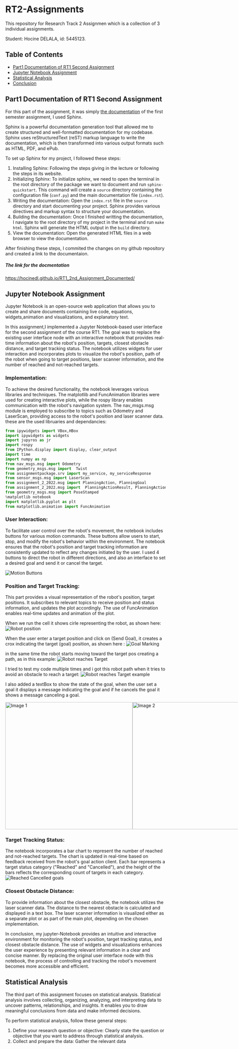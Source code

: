 # RT2-Assignments

This repository for Research Track 2 Assignmen which is a collection of 3 individual assignments.

Student: Hocine DELALA, id: 5445123.

## Table of Contents

- [Part1 Documentation of RT1 Second Assignment](#part1-documentation-of-rt1-second-assignment)
- [Jupyter Notebook Assignment](#jupyter-notebook-assignment)
- [Statistical Analysis](#statistical-analysis)
- [Conclusion](#conclusion)

## Part1 Documentation of RT1 Second Assignment

For this part of the assignment, it was simply [the documentation](https://hocinedl.github.io/RT1_2nd_Assignment_Documented/) of the first semester assignment, I used Sphinx.

Sphinx is a powerful documentation generation tool that allowed me to create structured and well-formatted documentation for my codebase. Sphinx uses reStructuredText (reST) markup language to write the documentation, which is then transformed into various output formats such as HTML, PDF, and ePub.

To set up Sphinx for my project, I followed these steps:

1. Installing Sphinx: Following the steps giving in the lecture or following the steps in its website.
2. Initializing Sphinx: To initialize sphinx, we need to open the terminal in the root directory of the package we want to document and run `sphinx-quickstart`.  This command will create a `source` directory containing the configuration file (`conf.py`) and the main documentation file (`index.rst`).
3. Writing the documentation: Open the `index.rst` file in the `source` directory and start documenting your project. Sphinx provides various directives and markup syntax to structure your documentation.
4. Building the documentation: Once I finished  writting the documentation, I navigate to the root directory of my project in the terminal and run `make html`. Sphinx will generate the HTML output in the `build` directory.
5. View the documentation: Open the generated HTML files in a web browser to view the documentation.

After finishing these steps, I commited the changes on my github repository and created a link to the documentaion.

##### The link for the docmentation

https://hocinedl.github.io/RT1_2nd_Assignment_Documented/


## Jupyter Notebook Assignment


   Jupyter Notebook is an open-source web application that allows you to create and share documents containing live code, equations, widgets,animation and visualizations, and explanatory text. 

   In this assignment,I implemented a Jupyter Notebook-based user interface for the second assignment of the course RT1. The goal was to replace the existing user interface node with an interactive notebook that provides real-time information about the robot's position, targets, closest obstacle distance, and target tracking status. The notebook utilizes widgets for user interaction and incorporates plots to visualize the robot's position, path of the robot when going to target positions, laser scanner information, and the number of reached and not-reached targets.


### Implementation:


To achieve the desired functionality, the notebook leverages various libraries and techniques. The matplotlib and FuncAnimation libraries were used for creating interactive plots, while the rospy library enables communication with the robot's navigation system. The nav_msgs.msg module is employed to subscribe to topics such as Odometry and LaserScan, providing access to the robot's position and laser scanner data.
these are the used libruaries and dependancies: 

```python
from ipywidgets import VBox,HBox
import ipywidgets as widgets
import jupyros as jr
import rospy
from IPython.display import display, clear_output
import time
import numpy as np
from nav_msgs.msg import Odometry
from geometry_msgs.msg import  Twist
from assignmentpackage.srv import my_service, my_serviceResponse
from sensor_msgs.msg import LaserScan 
from assignment_2_2022.msg import PlanningAction, PlanningGoal
from assignment_2_2022.msg import  PlanningActionResult, PlanningActionGoal,PlanningActionFeedback
from geometry_msgs.msg import PoseStamped
%matplotlib notebook
import matplotlib.pyplot as plt
from matplotlib.animation import FuncAnimation


```

### User Interaction:


   To facilitate user control over the robot's movement, the notebook includes buttons for various motion commands. These buttons allow users to start, stop, and modify the robot's behavior within the environment. The notebook ensures that the robot's position and target tracking information are consistently updated to reflect any changes initiated by the user. I used 4 buttons to direct the robot in different directions, and also an interface to set a desired goal and send it or cancel the target.



![Motion Buttons](Buttons.png)


### Position and Target Tracking:

This part provides a visual representation of the robot's position, target positions. It subscribes to relevant topics to receive position and status information, and updates the plot accordingly. The use of FuncAnimation enables real-time updates and animation of the plot.

When we run the cell it shows cirle representing the robot, as shown here:
![Robot position](Robot_position_at_start.png)

When the user enter a target position and click on (Send Goal), it creates a crox indicating the target (goal) position, as shown here :
![Goal Marking](Robot_position_after-settingGoal.png)

in the same time the robot starts moving toward the target pos creating a path, as in this example:
![Robot reaches Target](Robot_andTarget_Path.png)

I tried to test my code multiple times and i got this robot path when it tries to avoid an obstacle to reach a target:
![Robot reaches Target example](possiblePathOvoidObstacle.png)

I also added a textBox to show the state of the goal, when the user set a goal it displays a message indicating the goal and if he cancels the goal it shows a message canceling a goal.

<div style="display: flex;">
  <img src="path/to/image1.jpg" alt="Image 1" width="400" />
  <img src="path/to/image2.jpg" alt="Image 2" width="400" />
</div>




### Target Tracking Status:

The notebook incorporates a bar chart to represent the number of reached and not-reached targets. The chart is updated in real-time based on feedback received from the robot's goal action client. Each bar represents a target status category ("Reached" and "Cancelled"), and the height of the bars reflects the corresponding count of targets in each category.
![Reached Cancelled goals](CountReacheCanceled.png)



### Closest Obstacle Distance:

To provide information about the closest obstacle, the notebook utilizes the laser scanner data. The distance to the nearest obstacle is calculated and displayed in a text box. The laser scanner information is visualized either as a separate plot or as part of the main plot, depending on the chosen implementation.



In conclusion, my jupyter-Notebook provides an intuitive and interactive environment for monitoring the robot's position, target tracking status, and closest obstacle distance. The use of widgets and visualizations enhances the user experience by presenting relevant information in a clear and concise manner. By replacing the original user interface node with this notebook, the process of controlling and tracking the robot's movement becomes more accessible and efficient.







## Statistical Analysis

The third part of this assignment focuses on statistical analysis. Statistical analysis involves collecting, organizing, analyzing, and interpreting data to uncover patterns, relationships, and insights. It enables you to draw meaningful conclusions from data and make informed decisions.

To perform statistical analysis, follow these general steps:

1. Define your research question or objective: Clearly state the question or objective that you want to address through statistical analysis.
2. Collect and prepare the data: Gather the relevant data


